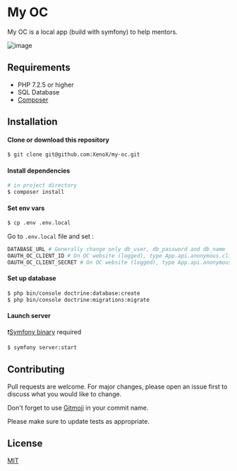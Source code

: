 # My OC

My OC is a local app (build with symfony) to help mentors.

![image](https://user-images.githubusercontent.com/1884209/84604008-5eac5800-ae93-11ea-942f-b73a818e6544.png)

## Requirements

- PHP 7.2.5 or higher
- SQL Database
- [Composer](https://getcomposer.org/)

## Installation

#### Clone or download this repository

```bash
$ git clone git@github.com:XenoX/my-oc.git
```

#### Install dependencies

```bash
# in project directory
$ composer install
```

#### Set env vars

 ```bash
 $ cp .env .env.local
 ```

Go to `.env.local` file and set :

```bash
DATABASE_URL # Generally change only db_user, db_password and db_name
OAUTH_OC_CLIENT_ID # On OC website (logged), type App.api.anonymous.client_id on console
OAUTH_OC_CLIENT_SECRET # On OC website (logged), type App.api.anonymous.client_secret on console
```

#### Set up database

```bash
$ php bin/console doctrine:database:create
$ php bin/console doctrine:migrations:migrate
```

#### Launch server

❗[Symfony binary](https://symfony.com/download) required

```bash
$ symfony server:start
```


## Contributing

Pull requests are welcome. For major changes, please open an issue first to discuss what you would like to change.

Don't forget to use [Gitmoji](https://gitmoji.carloscuesta.me/) in your commit name.

Please make sure to update tests as appropriate.

## License
[MIT](https://choosealicense.com/licenses/mit/)